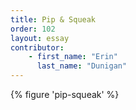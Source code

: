 ```yaml
---
title: Pip & Squeak
order: 102
layout: essay
contributor: 
    - first_name: "Erin"
      last_name: "Dunigan"
---
```


{% figure 'pip-squeak' %}